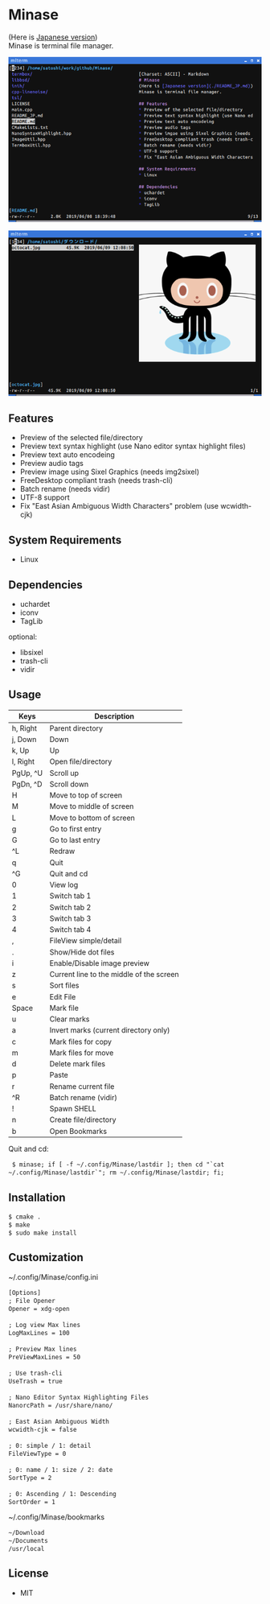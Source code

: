 # Minase
(Here is [Japanese version](./README_JP.md))  
Minase is terminal file manager.

![image](./screenshot00.png)

![image](./screenshot01.png)

## Features
* Preview of the selected file/directory
* Preview text syntax highlight (use Nano editor syntax highlight files)
* Preview text auto encodeing
* Preview audio tags
* Preview image using Sixel Graphics (needs img2sixel)
* FreeDesktop compliant trash (needs trash-cli)
* Batch rename (needs vidir)
* UTF-8 support
* Fix "East Asian Ambiguous Width Characters" problem (use wcwidth-cjk)

## System Requirements
* Linux

## Dependencies
* uchardet
* iconv
* TagLib

optional:
* libsixel
* trash-cli
* vidir

## Usage
|Keys|Description|
| ---- | ---- |
|h, Right| Parent directory|
|j, Down| Down|
|k, Up| Up|
|l, Right| Open file/directory|
|PgUp, ^U| Scroll up|
|PgDn, ^D| Scroll down|
|H| Move to top of screen|
|M| Move to middle of screen|
|L| Move to bottom of screen|
|g| Go to first entry|
|G| Go to last entry|
|^L| Redraw|
|q| Quit|
|^G|  Quit and cd|
|0| View log|
|1| Switch tab 1|
|2| Switch tab 2|
|3| Switch tab 3|
|4| Switch tab 4|
|,| FileView simple/detail|
|.| Show/Hide dot files|
|i| Enable/Disable image preview|
|z| Current line to the middle of the screen|
|s| Sort files|
|e| Edit File|
|Space| Mark file|
|u| Clear marks|
|a| Invert marks (current directory only)|
|c| Mark files for copy|
|m| Mark files for move|
|d| Delete mark files|
|p| Paste|
|r| Rename current file|
|^R| Batch rename (vidir)|
|!| Spawn SHELL|
|n| Create file/directory|
|b| Open Bookmarks|

Quit and cd:
```
 $ minase; if [ -f ~/.config/Minase/lastdir ]; then cd "`cat ~/.config/Minase/lastdir`"; rm ~/.config/Minase/lastdir; fi;
```

## Installation
```
$ cmake .
$ make
$ sudo make install
```

## Customization
~/.config/Minase/config.ini
```
[Options]
; File Opener
Opener = xdg-open

; Log view Max lines
LogMaxLines = 100

; Preview Max lines
PreViewMaxLines = 50

; Use trash-cli
UseTrash = true

; Nano Editor Syntax Highlighting Files
NanorcPath = /usr/share/nano/

; East Asian Ambiguous Width
wcwidth-cjk = false

; 0: simple / 1: detail
FileViewType = 0

; 0: name / 1: size / 2: date
SortType = 2

; 0: Ascending / 1: Descending
SortOrder = 1
```

~/.config/Minase/bookmarks    
```
~/Download
~/Documents
/usr/local
```

## License
* MIT
